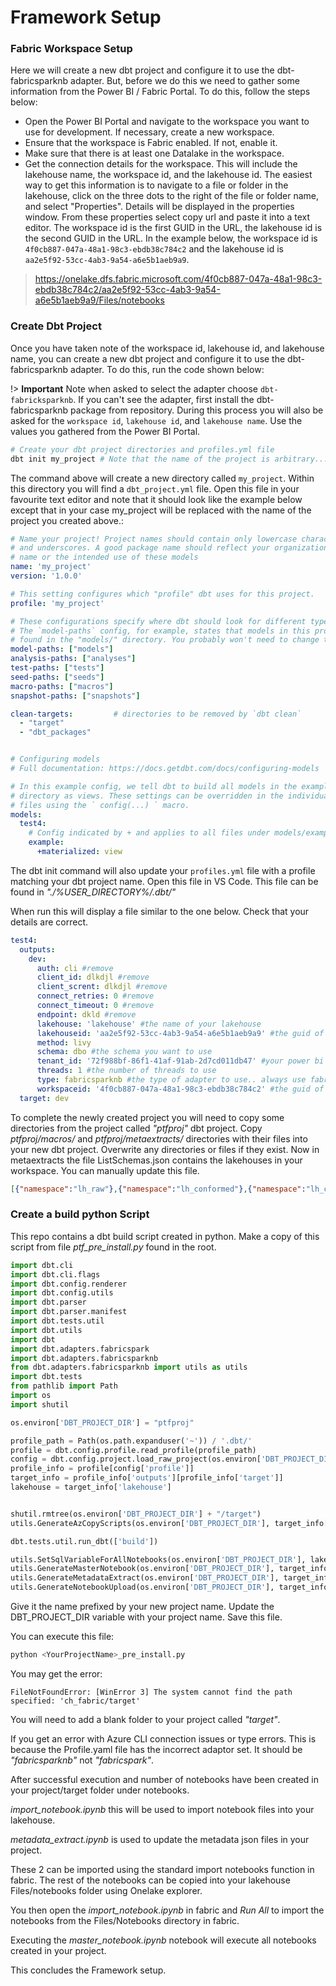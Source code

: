 # Framework Setup

### Fabric Workspace Setup

Here we will create a new dbt project and configure it to use the dbt-fabricsparknb adapter. But, before we do this we need to gather some information from the Power BI / Fabric Portal. To do this, follow the steps below:

- Open the Power BI Portal and navigate to the workspace you want to use for development. If necessary, create a new workspace.
- Ensure that the workspace is Fabric enabled. If not, enable it.
- Make sure that there is at least one Datalake in the workspace.
- Get the connection details for the workspace. This will include the lakehouse name, the workspace id, and the lakehouse id. The easiest way to get this information is to navigate to a file or folder in the lakehouse, click on the three dots to the right of the file or folder name, and select "Properties". Details will be displayed in the properties window. From these properties select copy url and paste it into a text editor. The workspace id is the first GUID in the URL, the lakehouse id is the second GUID in the URL. In the example below, the workspace id is `4f0cb887-047a-48a1-98c3-ebdb38c784c2` and the lakehouse id is `aa2e5f92-53cc-4ab3-9a54-a6e5b1aeb9a9`.

> https://onelake.dfs.fabric.microsoft.com/4f0cb887-047a-48a1-98c3-ebdb38c784c2/aa2e5f92-53cc-4ab3-9a54-a6e5b1aeb9a9/Files/notebooks


### Create Dbt Project
Once you have taken note of the workspace id, lakehouse id, and lakehouse name, you can create a new dbt project and configure it to use the dbt-fabricsparknb adapter. To do this, run the code shown below:

!> **Important** Note when asked to select the adapter choose `dbt-fabricksparknb`. If you can't see the adapter, first install the dbt-fabricsparknb package from repository. During this process you will also be asked for the `workspace id`, `lakehouse id`, and `lakehouse name`. Use the values you gathered from the Power BI Portal. 


```bash
# Create your dbt project directories and profiles.yml file
dbt init my_project # Note that the name of the project is arbitrary... call it whatever you like
```

The command above will create a new directory called `my_project`. Within this directory you will find a `dbt_project.yml` file. Open this file in your favourite text editor and note that it should look like the example below except that in your case my_project will be replaced with the name of the project you created above.:

```yaml
# Name your project! Project names should contain only lowercase characters
# and underscores. A good package name should reflect your organization's
# name or the intended use of these models
name: 'my_project'
version: '1.0.0'

# This setting configures which "profile" dbt uses for this project.
profile: 'my_project'

# These configurations specify where dbt should look for different types of files.
# The `model-paths` config, for example, states that models in this project can be
# found in the "models/" directory. You probably won't need to change these!
model-paths: ["models"]
analysis-paths: ["analyses"]
test-paths: ["tests"]
seed-paths: ["seeds"]
macro-paths: ["macros"]
snapshot-paths: ["snapshots"]

clean-targets:         # directories to be removed by `dbt clean`
  - "target"
  - "dbt_packages"


# Configuring models
# Full documentation: https://docs.getdbt.com/docs/configuring-models

# In this example config, we tell dbt to build all models in the example/
# directory as views. These settings can be overridden in the individual model
# files using the ` config(...) ` macro.
models:
  test4:
    # Config indicated by + and applies to all files under models/example/
    example:
      +materialized: view

```

The dbt init command will also update your `profiles.yml` file with a profile matching your dbt project name. Open this file in VS Code. This file can be found in *"./%USER_DIRECTORY%/.dbt/"*

When run this will display a file similar to the one below. Check that your details are correct. 

```yaml
test4:
  outputs:
    dev:
      auth: cli #remove
      client_id: dlkdjl #remove
      client_scrent: dlkdjl #remove
      connect_retries: 0 #remove
      connect_timeout: 0 #remove
      endpoint: dkld #remove
      lakehouse: 'lakehouse' #the name of your lakehouse
      lakehouseid: 'aa2e5f92-53cc-4ab3-9a54-a6e5b1aeb9a9' #the guid of your lakehouse
      method: livy
      schema: dbo #the schema you want to use
      tenant_id: '72f988bf-86f1-41af-91ab-2d7cd011db47' #your power bi tenant id
      threads: 1 #the number of threads to use
      type: fabricsparknb #the type of adapter to use.. always use fabricsparknb
      workspaceid: '4f0cb887-047a-48a1-98c3-ebdb38c784c2' #the guid of your workspace
  target: dev
```

To complete the newly created project you will need to copy some directories from the project called *"ptfproj"* dbt project. Copy *ptfproj/macros/* and *ptfproj/metaextracts/* directories with their files into your new dbt project. Overwrite any directories or files if they exist. Now in metaextracts the file ListSchemas.json contains the lakehouses in your workspace. You can manually update this file.

```json
[{"namespace":"lh_raw"},{"namespace":"lh_conformed"},{"namespace":"lh_consolidated"}]
```

### Create a build python Script

This repo contains a dbt build script created in python. Make a copy of this script from file *ptf_pre_install.py* found in the root. 

```python
import dbt.cli
import dbt.cli.flags
import dbt.config.renderer
import dbt.config.utils
import dbt.parser
import dbt.parser.manifest
import dbt.tests.util
import dbt.utils
import dbt
import dbt.adapters.fabricspark
import dbt.adapters.fabricsparknb
from dbt.adapters.fabricsparknb import utils as utils
import dbt.tests
from pathlib import Path
import os
import shutil

os.environ['DBT_PROJECT_DIR'] = "ptfproj"

profile_path = Path(os.path.expanduser('~')) / '.dbt/'
profile = dbt.config.profile.read_profile(profile_path)
config = dbt.config.project.load_raw_project(os.environ['DBT_PROJECT_DIR'])
profile_info = profile[config['profile']]
target_info = profile_info['outputs'][profile_info['target']]
lakehouse = target_info['lakehouse']


shutil.rmtree(os.environ['DBT_PROJECT_DIR'] + "/target")
utils.GenerateAzCopyScripts(os.environ['DBT_PROJECT_DIR'], target_info['workspaceid'], target_info['lakehouseid'])

dbt.tests.util.run_dbt(['build'])

utils.SetSqlVariableForAllNotebooks(os.environ['DBT_PROJECT_DIR'], lakehouse)
utils.GenerateMasterNotebook(os.environ['DBT_PROJECT_DIR'], target_info['workspaceid'], target_info['lakehouseid'], lakehouse)
utils.GenerateMetadataExtract(os.environ['DBT_PROJECT_DIR'], target_info['workspaceid'], target_info['lakehouseid'], lakehouse)
utils.GenerateNotebookUpload(os.environ['DBT_PROJECT_DIR'], target_info['workspaceid'], target_info['lakehouseid'], lakehouse)
```

Give it the name prefixed by your new project name. Update the DBT_PROJECT_DIR variable with your project name. Save this file.

You can execute this file:
```bash
python <YourProjectName>_pre_install.py
```

You may get the error:
```text
FileNotFoundError: [WinError 3] The system cannot find the path specified: 'ch_fabric/target'
```

You will need to add a blank folder to your project called *"target"*.

If you get an error with Azure CLI connection issues or type errors. This is because the Profile.yaml file has the incorrect adaptor set. It should be *"fabricsparknb"* not *"fabricspark"*.

After successful execution and number of notebooks have been created in your project/target folder under notebooks. 

*import_notebook.ipynb* this will be used to import notebook files into your lakehouse.

*metadata_extract.ipynb* is used to update the metadata json files in your project. 

These 2 can be imported using the standard import notebooks function in fabric. The rest of the notebooks can be copied into your lakehouse Files/notebooks folder using Onelake explorer. 

You then open the *import_notebook.ipynb* in fabric and *Run All* to import the notebooks from the Files/Notebooks directory in fabric. 

Executing the *master_notebook.ipynb* notebook will execute all notebooks created in your project.

This concludes the Framework setup.